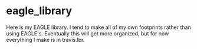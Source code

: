 # eagle_library

Here is my EAGLE library. I tend to make all of my own footprints rather than using EAGLE's. Eventually this will get more organized, but for now everything I make is in travis.lbr.